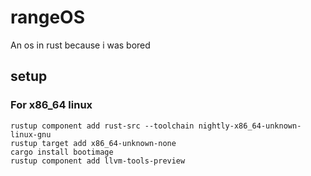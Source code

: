 # rangeOS
An os in rust because i was bored
## setup

### For x86_64 linux  
```shell
rustup component add rust-src --toolchain nightly-x86_64-unknown-linux-gnu
rustup target add x86_64-unknown-none
cargo install bootimage
rustup component add llvm-tools-preview
```